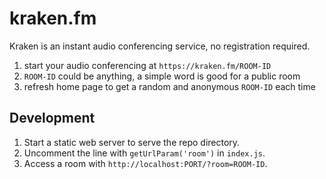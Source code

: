 # kraken.fm

Kraken is an instant audio conferencing service, no registration required.

1. start your audio conferencing at `https://kraken.fm/ROOM-ID`
2. `ROOM-ID` could be anything, a simple word is good for a public room
3. refresh home page to get a random and anonymous `ROOM-ID` each time

## Development

1. Start a static web server to serve the repo directory.
2. Uncomment the line with `getUrlParam('room')` in `index.js`.
3. Access a room with `http://localhost:PORT/?room=ROOM-ID`.
